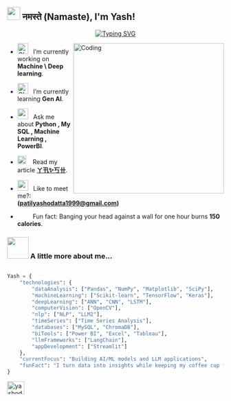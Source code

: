 <h2><img src="https://emojis.slackmojis.com/emojis/images/1531849430/4246/blob-sunglasses.gif?1531849430" width="30"/> नमस्ते (Namaste), I'm Yash! </a>  </h2>


</em></p>

<p align="center">
  <a href="https://git.io/typing-svg"><img src="https://readme-typing-svg.herokuapp.com?font=Fira+Code&pause=1000&width=435&lines=Data+scientist+and+analyst;DA%20|%20ML%20|%20AI%20|%20DL%20;Always+learning+new+things&center=true&height=45"   alt="Typing SVG" /></a>
</p>


<img align="right" alt="Coding" width="350" src="https://cdn.dribbble.com/users/1162077/screenshots/3848914/programmer.gif">

- <img alt="GIF" src="https://media.giphy.com/media/WUlplcMpOCEmTGBtBW/giphy.gif" width="25" /> &nbsp;  I’m currently working on **Machine \ Deep learning**. <br>

-  <img alt="GIF" src="https://github.com/SP-XD/SP-XD/blob/main/images/Developer.gif" width="25" /> &nbsp; I’m currently learning **Gen AI**. <br>

- <img src="https://github.com/SP-XD/SP-XD/blob/main/images/message.gif?raw=true" width="25" />&nbsp;&nbsp; Ask me about **Python , My SQL , Machine Learning , PowerBI**. <br>

- <img src="https://github.com/SP-XD/SP-XD/blob/main/images/hyperkitty.gif?raw=true" width="20" />&nbsp;&nbsp;&nbsp; Read my article **[ㄚ卂✨丂卄](https://medium.com/@patilyashodatta)**. <br>

- <img src="https://github.com/SP-XD/SP-XD/blob/main/images/letterbox.gif?raw=true" width="25" /> &nbsp;  Like to meet me?: **(patilyashodatta1999@gmail.com)**<br>

- &nbsp;&nbsp;<img src="https://github.com/SP-XD/SP-XD/blob/main/images/lightning.gif?raw=true" width="12" />&nbsp;&nbsp;&nbsp;&nbsp;Fun fact: Banging your head against a wall for one hour burns **150 calories**.<br>



### <img src="https://media.giphy.com/media/VgCDAzcKvsR6OM0uWg/giphy.gif" width="50"> A little more about me...  

```python

Yash = {
    "technologies": {
        "dataAnalysis": ["Pandas", "NumPy", "Matplotlib", "SciPy"],
        "machineLearning": ["Scikit-learn", "TensorFlow", "Keras"],
        "deepLearning": ["ANN", "CNN", "LSTM"],
        "computerVision": ["OpenCV"],
        "nlp": ["NLP", "LLM2"],
        "timeSeries": ["Time Series Analysis"],
        "databases": ["MySQL", "ChromaDB"],
        "biTools": ["Power BI", "Excel", "Tableau"],
        "llmFrameworks": ["LangChain"],
        "appDevelopment": ["Streamlit"]
    },
    "currentFocus": "Building AI/ML models and LLM applications",
    "funFact": "I turn data into insights while keeping my coffee cup full!"
}
```
<a href="www.linkedin.com/in/yashodattapatil15" target="blank"><img align="center" src="https://raw.githubusercontent.com/rahuldkjain/github-profile-readme-generator/master/src/images/icons/Social/linked-in-alt.svg" alt="yashodattapatil15" height="30" width="40" /></a>
